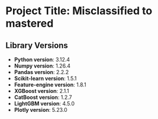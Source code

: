 # Project Title: Misclassified to mastered

## Library Versions

- **Python version**: 3.12.4 
- **Numpy version**: 1.26.4
- **Pandas version**: 2.2.2
- **Scikit-learn version**: 1.5.1
- **Feature-engine version**: 1.8.1
- **XGBoost version**: 2.1.1
- **CatBoost version**: 1.2.7
- **LightGBM version**: 4.5.0
- **Plotly version**: 5.23.0
